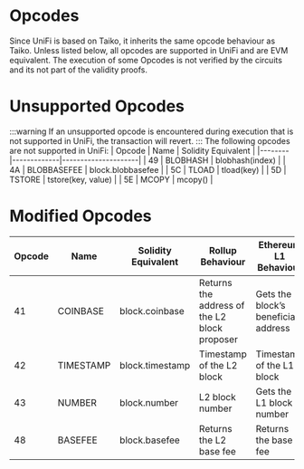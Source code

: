 # Opcodes
Since UniFi is based on Taiko, it inherits the same opcode behaviour as Taiko. Unless listed below, all opcodes are supported in UniFi and are EVM equivalent. The execution of some Opcodes is not verified by the circuits and its not part of the validity proofs.

# Unsupported Opcodes
:::warning
If an unsupported opcode is encountered during execution that is not supported in UniFi, the transaction will revert.
:::
The following opcodes are not supported in UniFi:
| Opcode | Name        | Solidity Equivalent |
|--------|-------------|---------------------|
| 49     | BLOBHASH    | blobhash(index)     |
| 4A     | BLOBBASEFEE | block.blobbasefee   |
| 5C     | TLOAD       | tload(key)          |
| 5D     | TSTORE      | tstore(key, value)  |
| 5E     | MCOPY       | mcopy()             |

# Modified Opcodes
| Opcode | Name     | Solidity Equivalent | Rollup Behaviour               | Ethereum L1 Behaviour               |
|--------|----------|---------------------|--------------------------------|-------------------------------------|
| 41     | COINBASE | block.coinbase      | Returns the address of the L2 block proposer | Gets the block’s beneficiary address |
| 42     | TIMESTAMP| block.timestamp     | Timestamp of the L2 block      | Timestamp of the L1 block           |
| 43     | NUMBER   | block.number        | L2 block number                | Gets the L1 block number            |
| 48     | BASEFEE  | block.basefee       | Returns the L2 base fee        | Returns the base fee                |
